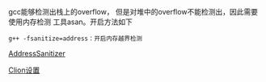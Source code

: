 
gcc能够检测出栈上的overflow， 但是对堆中的overflow不能检测出，因此需要使用内存检测
工具asan。开启方法如下

    g++ -fsanitize=address：开启内存越界检测

[AddressSanitizer](https://www.wolfcstech.com/2019/05/19/AddressSanitizer_on_linux/)

[Clion设置](https://www.jetbrains.com/help/clion/google-sanitizers.html)